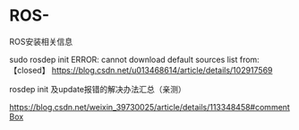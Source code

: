 # ROS-
ROS安装相关信息

sudo rosdep init ERROR: cannot download default sources list from:【closed】
https://blog.csdn.net/u013468614/article/details/102917569

rosdep init 及update报错的解决办法汇总（亲测）

https://blog.csdn.net/weixin_39730025/article/details/113348458#commentBox







